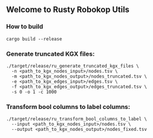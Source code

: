 ## Welcome to Rusty Robokop Utils

### How to build
```shell
cargo build --release
```

### Generate truncated KGX files:
```shell
./target/release/ru_generate_truncated_kgx_files \
  -n <path_to_kgx_nodes_input>/nodes.tsv \
  -m <path_to_kgx_nodes_output>/nodes_truncated.tsv \
  -e <path_to_kgx_edges_input>/edges.tsv \
  -f <path_to_kgx_edges_output>/edges_truncated.tsv \
  -s 0 -o 1 -c 1000
```

### Transform bool columns to label columns:
```shell
./target/release/ru_transform_bool_columns_to_label \
  --input <path_to_kgx_nodes_input>/nodes.tsv \
  --output <path_to_kgx_nodes_output>/nodes_fixed.tsv
```
